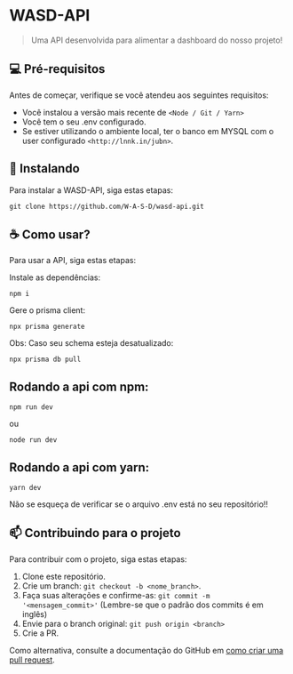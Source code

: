 # WASD-API


> Uma API desenvolvida para alimentar a dashboard do nosso projeto!


## 💻 Pré-requisitos

Antes de começar, verifique se você atendeu aos seguintes requisitos:
<!---Estes são apenas requisitos de exemplo. Adicionar, duplicar ou remover conforme necessário--->
* Você instalou a versão mais recente de `<Node / Git / Yarn>`
* Você tem o seu .env configurado. 
* Se estiver utilizando o ambiente local, ter o banco em MYSQL com o user configurado `<http://lnnk.in/jubn>`.

## 🚀 Instalando

Para instalar a WASD-API, siga estas etapas:


```
git clone https://github.com/W-A-S-D/wasd-api.git
```

## ☕ Como usar?

Para usar a API, siga estas etapas:

Instale as dependências:

```
npm i
```

Gere o prisma client:

```
npx prisma generate 
```

Obs: Caso seu schema esteja desatualizado:

```
npx prisma db pull
```



## Rodando a api com npm:

```
npm run dev
```

ou 


```
node run dev
```

## Rodando a api com yarn:

```
yarn dev
```


Não se esqueça de verificar se o arquivo .env está no seu repositório!!

## 📫 Contribuindo para o projeto
<!---Se o seu README for longo ou se você tiver algum processo ou etapas específicas que deseja que os contribuidores sigam, considere a criação de um arquivo CONTRIBUTING.md separado--->
Para contribuir com o projeto, siga estas etapas:

1. Clone este repositório.
2. Crie um branch: `git checkout -b <nome_branch>`.
3. Faça suas alterações e confirme-as: `git commit -m '<mensagem_commit>'` (Lembre-se que o padrão dos commits é em inglês)
4. Envie para o branch original: `git push origin <branch>` 
5. Crie a PR.

Como alternativa, consulte a documentação do GitHub em [como criar uma pull request](https://help.github.com/en/github/collaborating-with-issues-and-pull-requests/creating-a-pull-request).
